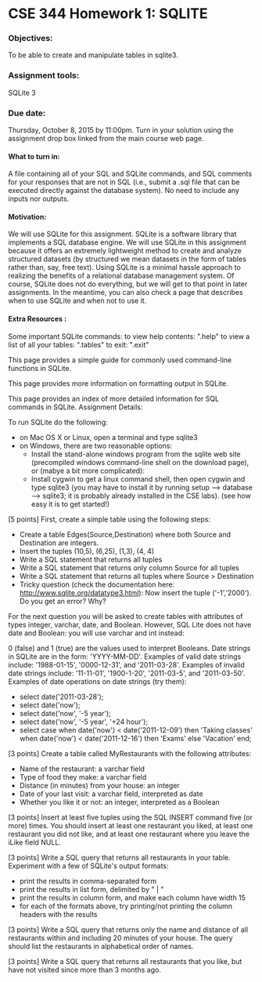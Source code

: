 # CSE 344 Homework 1: SQLITE

### Objectives:
To be able to create and manipulate tables in sqlite3.
### Assignment tools:
SQLite 3
### Due date:
Thursday, October 8, 2015 by 11:00pm. Turn in your solution using the assignment drop box linked from the main course web page.
#### What to turn in:
A file containing all of your SQL and SQLite commands, and SQL comments for your responses that are not in SQL (i.e., submit a .sql file that can be executed directly against the database system). No need to include any inputs nor outputs.
#### Motivation: 
We will use SQLite for this assignment. SQLite is a software library that implements a SQL database engine. We will use SQLite in this assignment because it offers an extremely lightweight method to create and analyze structured datasets (by structured we mean datasets in the form of tables rather than, say, free text). Using SQLite is a minimal hassle approach to realizing the benefits of a relational database management system. Of course, SQLite does not do everything, but we will get to that point in later assignments. In the meantime, you can also check a page that describes when to use SQLite and when not to use it.

#### Extra Resources :

Some important SQLite commands:
to view help contents: ".help"
to view a list of all your tables: ".tables"
to exit: ".exit" 

This page provides a simple guide for commonly used command-line functions in SQLite. 

This page provides more information on formatting output in SQLite. 

This page provides an index of more detailed information for SQL commands in SQLite.
Assignment Details:

To run SQLite do the following:

* on Mac OS X or Linux, open a terminal and type sqlite3
* on Windows, there are two reasonable options:
	* Install the stand-alone windows program from the sqlite web site (precompiled windows command-line shell on the download page), or (mabye a bit more complicated):
	* Install cygwin to get a linux command shell, then open cygwin and type sqlite3 (you may have to install it by running setup --> database --> sqlite3; it is probably already installed in the CSE labs).
(see how easy it is to get started!)

[5 points] 
First, create a simple table using the following steps:
* Create a table Edges(Source,Destination) where both Source and Destination are integers.
* Insert the tuples (10,5), (6,25), (1,3), (4, 4)
* Write a SQL statement that returns all tuples
* Write a SQL statement that returns only column Source for all tuples
* Write a SQL statement that returns all tuples where Source > Destination
* Tricky question (check the documentation here: http://www.sqlite.org/datatype3.html): Now insert the tuple ('-1','2000'). Do you get an error? Why?

For the next question you will be asked to create tables with attributes of types integer, varchar, date, and Boolean. However, SQL Lite does not have date and Boolean: you will use varchar and int instead:

0 (false) and 1 (true) are the values used to interpret Booleans.
Date strings in SQLite are in the form: 'YYYY-MM-DD'.
Examples of valid date strings include: '1988-01-15', '0000-12-31', and '2011-03-28'.
Examples of invalid date strings include: '11-11-01', '1900-1-20', '2011-03-5', and '2011-03-50'.
Examples of date operations on date strings (try them):
* select date('2011-03-28'); 
* select date('now');
* select date('now', '-5 year');
* select date('now', '-5 year', '+24 hour'); 
* select case when date('now') < date('2011-12-09') then 'Taking classes' when date('now') < date('2011-12-16') then 'Exams' else 'Vacation' end; 

[3 points] Create a table called MyRestaurants with the following attributes: 
* Name of the restaurant: a varchar field
* Type of food they make: a varchar field
* Distance (in minutes) from your house: an integer
* Date of your last visit: a varchar field, interpreted as date
* Whether you like it or not: an integer, interpreted as a Boolean

[3 points] Insert at least five tuples using the SQL INSERT command five (or more) times. You should insert at least one restaurant you liked, at least one restaurant you did not like, and at least one restaurant where you leave the iLike field NULL.

[3 points] Write a SQL query that returns all restaurants in your table. Experiment with a few of SQLite's output formats:
* print the results in comma-separated form
* print the results in list form, delimited by " | "
* print the results in column form, and make each column have width 15
* for each of the formats above, try printing/not printing the column headers with the results


[3 points] Write a SQL query that returns only the name and distance of all restaurants within and including 20 minutes of your house. The query should list the restaurants in alphabetical order of names.

[3 points] Write a SQL query that returns all restaurants that you like, but have not visited since more than 3 months ago.